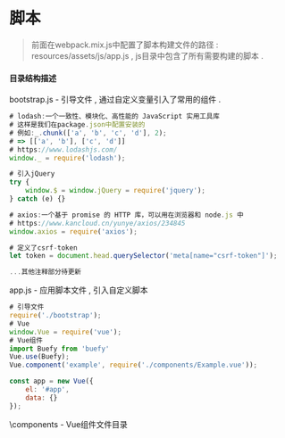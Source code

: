 # 脚本

> 前面在webpack.mix.js中配置了脚本构建文件的路径 : resources/assets/js/app.js , js目录中包含了所有需要构建的脚本 .

#### 目录结构描述

bootstrap.js - 引导文件 , 通过自定义变量引入了常用的组件 .

```js
# lodash:一个一致性、模块化、高性能的 JavaScript 实用工具库
# 这样是我们在package.json中配置安装的
# 例如:_.chunk(['a', 'b', 'c', 'd'], 2);
# => [['a', 'b'], ['c', 'd']]
# https://www.lodashjs.com/
window._ = require('lodash');

# 引入jQuery
try {
    window.$ = window.jQuery = require('jquery');
} catch (e) {}

# axios:一个基于 promise 的 HTTP 库，可以用在浏览器和 node.js 中
# https://www.kancloud.cn/yunye/axios/234845
window.axios = require('axios');

# 定义了csrf-token
let token = document.head.querySelector('meta[name="csrf-token"]');

...其他注释部分待更新
```

app.js - 应用脚本文件 , 引入自定义脚本

```js
# 引导文件
require('./bootstrap');
# Vue
window.Vue = require('vue');
# Vue组件
import Buefy from 'buefy'
Vue.use(Buefy);
Vue.component('example', require('./components/Example.vue'));

const app = new Vue({
    el: '#app',
    data: {}
});
```

\components - Vue组件文件目录

